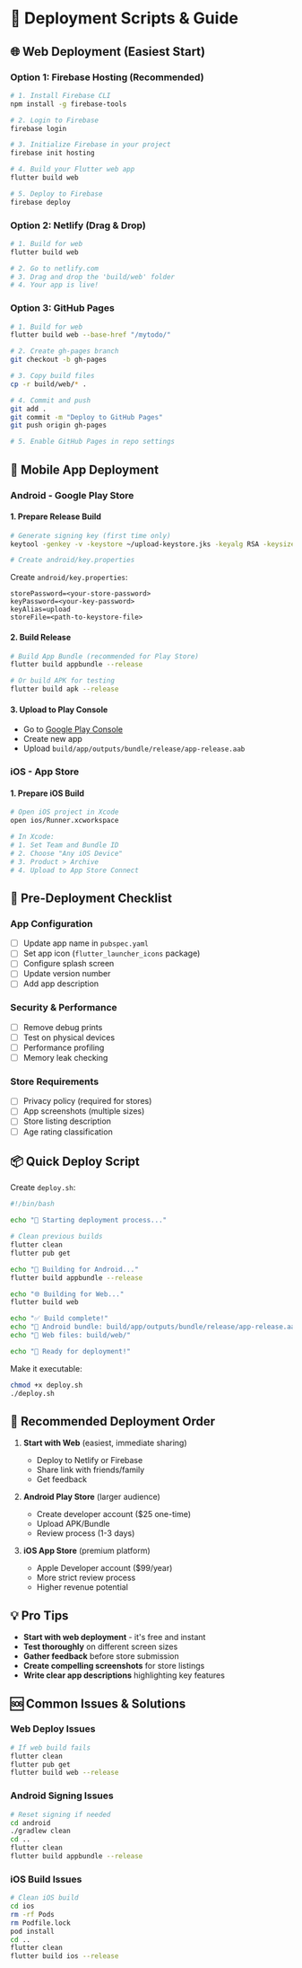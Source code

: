 # 🚀 Deployment Scripts & Guide

## 🌐 Web Deployment (Easiest Start)

### Option 1: Firebase Hosting (Recommended)
```bash
# 1. Install Firebase CLI
npm install -g firebase-tools

# 2. Login to Firebase
firebase login

# 3. Initialize Firebase in your project
firebase init hosting

# 4. Build your Flutter web app
flutter build web

# 5. Deploy to Firebase
firebase deploy
```

### Option 2: Netlify (Drag & Drop)
```bash
# 1. Build for web
flutter build web

# 2. Go to netlify.com
# 3. Drag and drop the 'build/web' folder
# 4. Your app is live!
```

### Option 3: GitHub Pages
```bash
# 1. Build for web
flutter build web --base-href "/mytodo/"

# 2. Create gh-pages branch
git checkout -b gh-pages

# 3. Copy build files
cp -r build/web/* .

# 4. Commit and push
git add .
git commit -m "Deploy to GitHub Pages"
git push origin gh-pages

# 5. Enable GitHub Pages in repo settings
```

## 📱 Mobile App Deployment

### Android - Google Play Store

#### 1. Prepare Release Build
```bash
# Generate signing key (first time only)
keytool -genkey -v -keystore ~/upload-keystore.jks -keyalg RSA -keysize 2048 -validity 10000 -alias upload

# Create android/key.properties
```

Create `android/key.properties`:
```properties
storePassword=<your-store-password>
keyPassword=<your-key-password>
keyAlias=upload
storeFile=<path-to-keystore-file>
```

#### 2. Build Release
```bash
# Build App Bundle (recommended for Play Store)
flutter build appbundle --release

# Or build APK for testing
flutter build apk --release
```

#### 3. Upload to Play Console
- Go to [Google Play Console](https://play.google.com/console)
- Create new app
- Upload `build/app/outputs/bundle/release/app-release.aab`

### iOS - App Store

#### 1. Prepare iOS Build
```bash
# Open iOS project in Xcode
open ios/Runner.xcworkspace

# In Xcode:
# 1. Set Team and Bundle ID
# 2. Choose "Any iOS Device" 
# 3. Product > Archive
# 4. Upload to App Store Connect
```

## 🔧 Pre-Deployment Checklist

### App Configuration
- [ ] Update app name in `pubspec.yaml`
- [ ] Set app icon (`flutter_launcher_icons` package)
- [ ] Configure splash screen
- [ ] Update version number
- [ ] Add app description

### Security & Performance
- [ ] Remove debug prints
- [ ] Test on physical devices
- [ ] Performance profiling
- [ ] Memory leak checking

### Store Requirements
- [ ] Privacy policy (required for stores)
- [ ] App screenshots (multiple sizes)
- [ ] Store listing description
- [ ] Age rating classification

## 📦 Quick Deploy Script

Create `deploy.sh`:
```bash
#!/bin/bash

echo "🚀 Starting deployment process..."

# Clean previous builds
flutter clean
flutter pub get

echo "📱 Building for Android..."
flutter build appbundle --release

echo "🌐 Building for Web..."
flutter build web

echo "✅ Build complete!"
echo "📁 Android bundle: build/app/outputs/bundle/release/app-release.aab"
echo "📁 Web files: build/web/"

echo "🎉 Ready for deployment!"
```

Make it executable:
```bash
chmod +x deploy.sh
./deploy.sh
```

## 🎯 Recommended Deployment Order

1. **Start with Web** (easiest, immediate sharing)
   - Deploy to Netlify or Firebase
   - Share link with friends/family
   - Get feedback

2. **Android Play Store** (larger audience)
   - Create developer account ($25 one-time)
   - Upload APK/Bundle
   - Review process (1-3 days)

3. **iOS App Store** (premium platform)
   - Apple Developer account ($99/year)
   - More strict review process
   - Higher revenue potential

## 💡 Pro Tips

- **Start with web deployment** - it's free and instant
- **Test thoroughly** on different screen sizes
- **Gather feedback** before store submission
- **Create compelling screenshots** for store listings
- **Write clear app descriptions** highlighting key features

## 🆘 Common Issues & Solutions

### Web Deploy Issues
```bash
# If web build fails
flutter clean
flutter pub get
flutter build web --release
```

### Android Signing Issues
```bash
# Reset signing if needed
cd android
./gradlew clean
cd ..
flutter clean
flutter build appbundle --release
```

### iOS Build Issues
```bash
# Clean iOS build
cd ios
rm -rf Pods
rm Podfile.lock
pod install
cd ..
flutter clean
flutter build ios --release
``` 